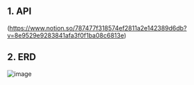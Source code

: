 ## 1. API
(https://www.notion.so/787477f318574ef2811a2e142389d6db?v=8e9529e9283841afa3f0f1ba08c6813e)
## 2. ERD
![image](https://user-images.githubusercontent.com/127104678/234166564-fd825817-6bd2-4aa1-a733-4297346f2c2d.png)

